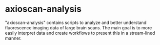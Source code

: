 # axioscan-analysis
"axioscan-analysis" contains scripts to analyze and better understand fluorescence imaging data of large brain scans.
The main goal is to more easily interpret data and create workflows to present this in a stream-lined manner. 
